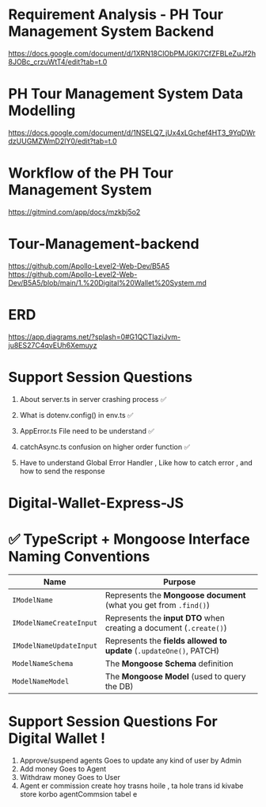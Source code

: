 # Requirement Analysis - PH Tour Management System Backend

https://docs.google.com/document/d/1XRN18ClObPMJGKl7CfZFBLeZuJf2h8JOBc_crzuWtT4/edit?tab=t.0



# PH Tour Management System Data Modelling

https://docs.google.com/document/d/1NSELQ7_jUx4xLGchef4HT3_9YqDWrdzUUGMZWmD2lY0/edit?tab=t.0


# Workflow of the PH Tour Management System

https://gitmind.com/app/docs/mzkbj5o2




# Tour-Management-backend

https://github.com/Apollo-Level2-Web-Dev/B5A5
https://github.com/Apollo-Level2-Web-Dev/B5A5/blob/main/1.%20Digital%20Wallet%20System.md

# ERD 
https://app.diagrams.net/?splash=0#G1QCTlaziJvm-ju8ES27C4qvEUh6Xemuyz


# Support Session Questions

1. About server.ts in server crashing process ✅
2. What is dotenv.config() in env.ts ✅
3. AppError.ts File need to be understand ✅
4. catchAsync.ts confusion on higher order function ✅

5. Have to understand Global Error Handler , Like how to catch error , and how to send the response
# Digital-Wallet-Express-JS

# ✅ TypeScript + Mongoose Interface Naming Conventions

| Name                    | Purpose                                                             |
| ----------------------- | ------------------------------------------------------------------- |
| `IModelName`            | Represents the **Mongoose document** (what you get from `.find()`)  |
| `IModelNameCreateInput` | Represents the **input DTO** when creating a document (`.create()`) |
| `IModelNameUpdateInput` | Represents the **fields allowed to update** (`.updateOne()`, PATCH) |
| `ModelNameSchema`       | The **Mongoose Schema** definition                                  |
| `ModelNameModel`        | The **Mongoose Model** (used to query the DB)                       |



# Support Session Questions For Digital Wallet ! 

1. Approve/suspend agents Goes to update any kind of user by Admin 
2. Add money Goes to Agent
3. Withdraw money Goes to User
4. Agent er commission create hoy trasns hoile , ta hole trans id kivabe store korbo agentCommsion tabel e 



